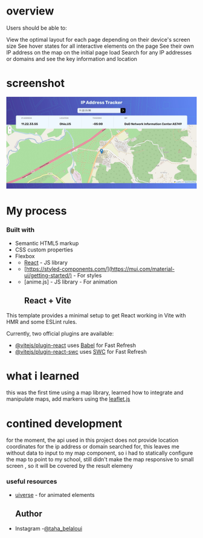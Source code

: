 

# overview
Users should be able to:

View the optimal layout for each page depending on their device's screen size
See hover states for all interactive elements on the page
See their own IP address on the map on the initial page load
Search for any IP addresses or domains and see the key information and location

# screenshot

![in wide screens](src/assets/Screenshot_9-11-2024_15251_localhost.jpeg)

# My process
 ### Built with
 - Semantic HTML5 markup
 - CSS custom properties
 - Flexbox
 - - [React](https://reactjs.org/) - JS library
 - - [https://styled-components.com/](https://mui.com/material-ui/getting-started/) - For styles
 - - [anime.js] - JS library - For animation
     ## React + Vite

This template provides a minimal setup to get React working in Vite with HMR and some ESLint rules.

Currently, two official plugins are available:

- [@vitejs/plugin-react](https://github.com/vitejs/vite-plugin-react/blob/main/packages/plugin-react/README.md) uses [Babel](https://babeljs.io/) for Fast Refresh
- [@vitejs/plugin-react-swc](https://github.com/vitejs/vite-plugin-react-swc) uses [SWC](https://swc.rs/) for Fast Refresh

# what i learned
 this was the first time using a map library, learned how to integrate and manipulate maps, add markers using the [leaflet.js](https://leafletjs.com/index.html)

# contined development
for the moment, the api used in this project does not provide location coordinates for the ip address or domain searched for, this leaves me without data to input to my map component, so i had to statically configure the map to point to my school, still didn't make the map responsive to small screen , so it will be covered by the result elemeny
   ### useful resources

- [uiverse](https://uiverse.io/) - for animated elements


  ## Author
- Instagram  -[@taha_belaloui](https://www.instagram.com/taha_belaloui) 
    

